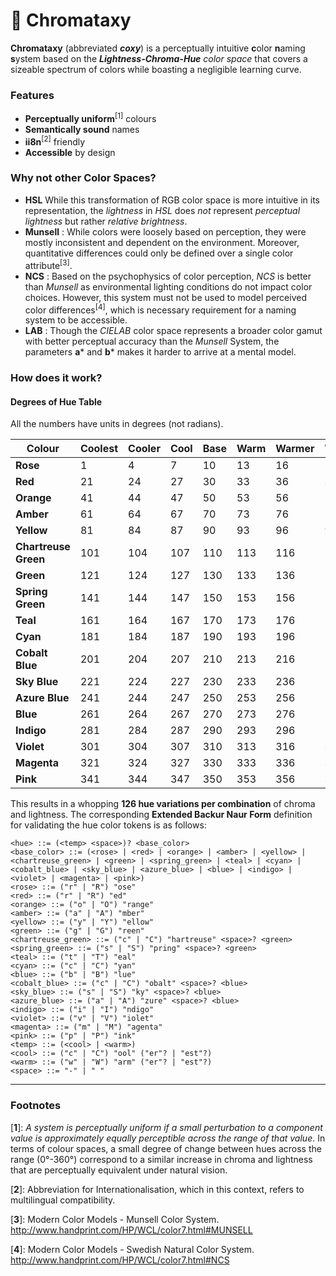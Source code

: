 # 🌈 Chromataxy
**Chromataxy** (abbreviated ***coxy***) is a perceptually intuitive **c**olor **n**aming **s**ystem based on the ***Lightness-Chroma-Hue*** *color space* that covers a sizeable spectrum of colors while boasting a negligible learning curve.
 
 ### Features

* **Perceptually uniform**<sup>[1]</sup> colours
* **Semantically sound** names
* **ii8n**<sup>[2]</sup> friendly 
* **Accessible** by design

### Why not other Color Spaces?

* **HSL**  While this transformation of RGB color space is more intuitive in its representation, the *lightness* in *HSL* does *not* represent *perceptual lightness* but rather *relative brightness*.
* **Munsell**  : While colors were loosely based on perception, they were mostly inconsistent and dependent on the environment. Moreover, quantitative differences could only be defined over a single color attribute<sup>[3]</sup>.
* **NCS** : Based on the psychophysics of color perception, *NCS* is better than *Munsell* as environmental lighting conditions do not impact color choices. However, this system must not be used to model perceived color differences<sup>[4]</sup>, which is necessary requirement for a naming system to be accessible.
* **LAB** : Though the *CIELAB* color space represents a broader color gamut with better perceptual accuracy than the *Munsell* System, the parameters **a*** and **b*** makes it harder to arrive at a mental model.

### How does it work?
<h4> Degrees of Hue Table </h4>

All the numbers have units in degrees (not radians).

| **Colour**           | **Coolest** | **Cooler** | **Cool** | **Base** | **Warm** | **Warmer** | **Warmest** |
| -------------------- | ----------- | ---------- | -------- | -------- | -------- | ---------- | ----------- |
| **Rose**             | 1           | 4          | 7        | 10       | 13       | 16         | 19          |
| **Red**              | 21          | 24         | 27       | 30       | 33       | 36         | 39          |
| **Orange**           | 41          | 44         | 47       | 50       | 53       | 56         | 59          |
| **Amber**            | 61          | 64         | 67       | 70       | 73       | 76         | 79          |
| **Yellow**           | 81          | 84         | 87       | 90       | 93       | 96         | 99          |
| **Chartreuse Green** | 101         | 104        | 107      | 110      | 113      | 116        | 119         |
| **Green**            | 121         | 124        | 127      | 130      | 133      | 136        | 139         |
| **Spring Green**     | 141         | 144        | 147      | 150      | 153      | 156        | 159         |
| **Teal**             | 161         | 164        | 167      | 170      | 173      | 176        | 179         |
| **Cyan**             | 181         | 184        | 187      | 190      | 193      | 196        | 199         |
| **Cobalt Blue**      | 201         | 204        | 207      | 210      | 213      | 216        | 219         |
| **Sky Blue**         | 221         | 224        | 227      | 230      | 233      | 236        | 239         |
| **Azure Blue**       | 241         | 244        | 247      | 250      | 253      | 256        | 259         |
| **Blue**             | 261         | 264        | 267      | 270      | 273      | 276        | 279         |
| **Indigo**           | 281         | 284        | 287      | 290      | 293      | 296        | 299         |
| **Violet**           | 301         | 304        | 307      | 310      | 313      | 316        | 319         |
| **Magenta**          | 321         | 324        | 327      | 330      | 333      | 336        | 339         |
| **Pink**             | 341         | 344        | 347      | 350      | 353      | 356        | 359         |

This results in a whopping **126 hue variations per combination** of chroma and lightness. The corresponding **Extended Backur Naur Form** definition for validating the hue color tokens is as follows: 

```shell
<hue> ::= (<temp> <space>)? <base_color>
<base_color> ::= (<rose> | <red> | <orange> | <amber> | <yellow> | <chartreuse_green> | <green> | <spring_green> | <teal> | <cyan> | <cobalt_blue> | <sky_blue> | <azure_blue> | <blue> | <indigo> | <violet> | <magenta> | <pink>)
<rose> ::= ("r" | "R") "ose"
<red> ::= ("r" | "R") "ed"
<orange> ::= ("o" | "O") "range"
<amber> ::= ("a" | "A") "mber"
<yellow> ::= ("y" | "Y") "ellow"
<green> ::= ("g" | "G") "reen"
<chartreuse_green> ::= ("c" | "C") "hartreuse" <space>? <green>
<spring_green> ::= ("s" | "S") "pring" <space>? <green>
<teal> ::= ("t" | "T") "eal"
<cyan> ::= ("c" | "C") "yan"
<blue> ::= ("b" | "B") "lue"
<cobalt_blue> ::= ("c" | "C") "obalt" <space>? <blue>
<sky_blue> ::= ("s" | "S") "ky" <space>? <blue>
<azure_blue> ::= ("a" | "A") "zure" <space>? <blue>
<indigo> ::= ("i" | "I") "ndigo"
<violet> ::= ("v" | "V") "iolet"
<magenta> ::= ("m" | "M") "agenta"
<pink> ::= ("p" | "P") "ink"
<temp> ::= (<cool> | <warm>)
<cool> ::= ("c" | "C") "ool" ("er"? | "est"?)
<warm> ::= ("w" | "W") "arm" ("er"? | "est"?)
<space> ::= "-" | " "
```

---

### Footnotes

[**1**]: *A system is perceptually uniform if a small perturbation to a component value is approximately equally perceptible across the range of that value*. In terms of colour spaces, a small degree of change between hues across the range (0°-360°) correspond to a similar increase in chroma and lightness that are perceptually equivalent under natural vision.

[**2**]: Abbreviation for Internationalisation, which in this context, refers to multilingual compatibility.

[**3**]: Modern Color Models - Munsell Color System. http://www.handprint.com/HP/WCL/color7.html#MUNSELL

[**4**]: Modern Color Models - Swedish Natural Color System. http://www.handprint.com/HP/WCL/color7.html#NCS 
